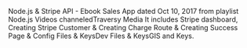 Node.js & Stripe API - Ebook Sales App dated Oct 10, 2017 from playlist Node.js Videos channeledTraversy Media
It includes Stripe dashboard, Creating Stripe Customer & Creating Charge Route & Creating Success Page & Config Files & KeysDev Files & KeysGIS and Keys.
